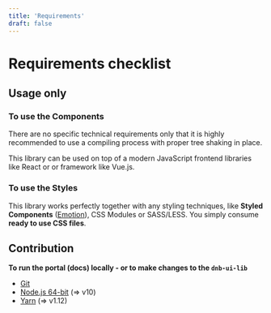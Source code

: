 ```yaml
---
title: 'Requirements'
draft: false
---
```


# Requirements checklist

## Usage only

### To use the Components

There are no specific technical requirements only that it is highly recommended to use a compiling process with proper tree shaking in place.

This library can be used on top of a modern JavaScript frontend libraries like React or or framework like Vue.js.

### To use the Styles

This library works perfectly together with any styling techniques, like **Styled Components** ([Emotion](https://emotion.sh)), CSS Modules or SASS/LESS. You simply consume **ready to use CSS files**.

## Contribution

**To run the portal (docs) locally - or to make changes to the `dnb-ui-lib`**

- [Git](https://git-scm.com)
- [Node.js 64-bit](https://nodejs.org) (=> v10)
- [Yarn](https://yarnpkg.com) (=> v1.12)
